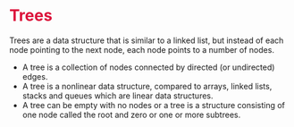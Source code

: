 <style>
r { color: Crimson }
o { color: Coral }
y { color: Khaki }
g { color: MediumSpringGreen }
b { color: SkyBlue }
i { color: Violet }
h { color:  Plum }
hh { color: Pink }
l { color: Lemonchiffon}
</style>

<h1 id="trees"><r>Trees</r></h1>

Trees are a data structure that is similar to a linked list, but instead of each node pointing to the next node, each node points to a number of nodes. 
  * A tree is a collection of nodes connected by directed (or undirected) edges. 
  * A tree is a nonlinear data structure, compared to arrays, linked lists, stacks and queues which are linear data structures. 
  * A tree can be empty with no nodes or a tree is a structure consisting of one node called the root and zero or one or more subtrees.